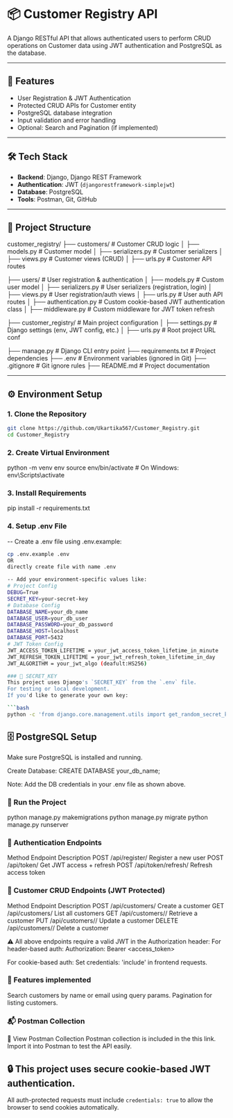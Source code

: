 # 📦 Customer Registry API

A Django RESTful API that allows authenticated users to perform CRUD operations on Customer data using JWT authentication and PostgreSQL as the database.

---

## 📌 Features

- User Registration & JWT Authentication
- Protected CRUD APIs for Customer entity
- PostgreSQL database integration
- Input validation and error handling
- Optional: Search and Pagination (if implemented)

---

## 🛠️ Tech Stack

- **Backend**: Django, Django REST Framework
- **Authentication**: JWT (`djangorestframework-simplejwt`)
- **Database**: PostgreSQL
- **Tools**: Postman, Git, GitHub

---

## 📁 Project Structure
customer_registry/
├── customers/                        # Customer CRUD logic
│   ├── models.py                     # Customer model
│   ├── serializers.py                # Customer serializers
│   ├── views.py                      # Customer views (CRUD)
│   ├── urls.py                       # Customer API routes

├── users/                            # User registration & authentication
│   ├── models.py                     # Custom user model 
│   ├── serializers.py                # User serializers (registration, login)
│   ├── views.py                      # User registration/auth views
│   ├── urls.py                       # User auth API routes
│   ├── authentication.py             # Custom cookie-based JWT authentication class
│   ├── middleware.py                 # Custom middleware for JWT token refresh

├── customer_registry/                # Main project configuration
│   ├── settings.py                   # Django settings (env, JWT config, etc.)
│   ├── urls.py                       # Root project URL conf

├── manage.py                 # Django CLI entry point
├── requirements.txt          # Project dependencies
├── .env                      # Environment variables (ignored in Git)
├── .gitignore                # Git ignore rules
├── README.md                 # Project documentation


---

## ⚙️ Environment Setup

### 1. Clone the Repository

```bash
git clone https://github.com/Ukartika567/Customer_Registry.git
cd Customer_Registry 
```

### 2. Create Virtual Environment
python -m venv env
source env/bin/activate  # On Windows: env\Scripts\activate

### 3. Install Requirements
pip install -r requirements.txt

### 4. Setup .env File
-- Create a .env file using .env.example:
```bash
cp .env.example .env
OR 
directly create file with name .env

-- Add your environment-specific values like:
# Project Config
DEBUG=True
SECRET_KEY=your-secret-key
# Database Config
DATABASE_NAME=your_db_name
DATABASE_USER=your_db_user
DATABASE_PASSWORD=your_db_password
DATABASE_HOST=localhost
DATABASE_PORT=5432
# JWT Token Config
JWT_ACCESS_TOKEN_LIFETIME = your_jwt_access_token_lifetime_in_minute
JWT_REFRESH_TOKEN_LIFETIME = your_jwt_refresh_token_lifetime_in_day
JWT_ALGORITHM = your_jwt_algo (deafult:HS256)

### 🔐 SECRET_KEY
This project uses Django's `SECRET_KEY` from the `.env` file.  
For testing or local development.
If you'd like to generate your own key:

```bash
python -c 'from django.core.management.utils import get_random_secret_key; print(get_random_secret_key())'
```

## 🗄️ PostgreSQL Setup

Make sure PostgreSQL is installed and running.

Create Database:
CREATE DATABASE your_db_name;

Note: Add the DB credentials in your .env file as shown above.


### 🚀 Run the Project
python manage.py makemigrations
python manage.py migrate
python manage.py runserver


### 🔐 Authentication Endpoints
Method	Endpoint	          Description
POST	/api/register/	      Register a new user
POST	/api/token/	          Get JWT access + refresh
POST	/api/token/refresh/	  Refresh access token

###  👤 Customer CRUD Endpoints (JWT Protected)
Method	Endpoint	               Description
POST	/api/customers/	           Create a customer
GET	    /api/customers/	           List all customers
GET	    /api/customers/<id>/	   Retrieve a customer
PUT	    /api/customers/<id>/	   Update a customer
DELETE	/api/customers/<id>/	   Delete a customer

⚠️ All above endpoints require a valid JWT in the Authorization header:
For header-based auth:
Authorization: Bearer <access_token>

For cookie-based auth:
Set credentials: 'include' in frontend requests.


### 🔎 Features implemented
Search customers by name or email using query params.
Pagination for listing customers.

### 📬 Postman Collection
🔗 View Postman Collection
Postman collection is included in the this link. Import it into Postman to test the API easily.


## 🔒 This project uses **secure cookie-based JWT authentication**.  
All auth-protected requests must include `credentials: true` to allow the browser to send cookies automatically.
